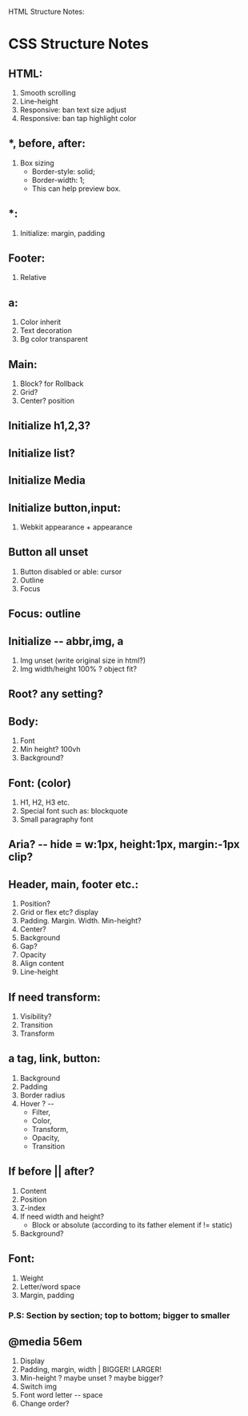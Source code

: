 HTML Structure Notes:
<!-- learn the structure pop up menu -->

# CSS Structure Notes

## HTML:
1. Smooth scrolling
2. Line-height
3. Responsive: ban text size adjust
4. Responsive: ban tap highlight color

## *, before, after:
1. Box sizing
    - Border-style: solid;
    - Border-width: 1;
    - This can help preview box.

## *:
1. Initialize: margin, padding

## Footer:
1. Relative

## a:
1. Color inherit
2. Text decoration
3. Bg color transparent

## Main:
1. Block? for Rollback
2. Grid?
3. Center? position

## Initialize h1,2,3?

## Initialize list?

## Initialize Media

## Initialize button,input: 
1. Webkit appearance + appearance

## Button all unset
1. Button disabled or able: cursor
2. Outline
3. Focus

## Focus: outline

## Initialize -- abbr,img, a 
1. Img unset (write original size in html?)
2. Img width/height 100% ? object fit?

## Root? any setting?

## Body:
1. Font
2. Min height? 100vh
3. Background?

## Font: (color)
1. H1, H2, H3 etc.
2. Special font such as: blockquote
3. Small paragraphy font

## Aria? -- hide = w:1px, height:1px, margin:-1px clip?

## Header, main, footer etc.:
1. Position?
2. Grid or flex etc? display
3. Padding. Margin. Width. Min-height?
4. Center?
5. Background
6. Gap?
7. Opacity
8. Align content
9. Line-height

## If need transform:
1. Visibility?
2. Transition
3. Transform

## a tag, link, button:
1. Background
2. Padding
3. Border radius
4. Hover ? --   
    - Filter, 
    - Color, 
    - Transform, 
    - Opacity, 
    - Transition

## If before || after?
1. Content
2. Position
3. Z-index
4. If need width and height? 
    - Block or absolute (according to its father element if != static)
5. Background?

## Font:
1. Weight
2. Letter/word space
3. Margin, padding

### P.S: Section by section; top to bottom; bigger to smaller

## @media 56em
1. Display
2. Padding, margin, width | BIGGER! LARGER! 
3. Min-height ? maybe unset ? maybe bigger?
4. Switch img
5. Font word letter -- space
6. Change order?
